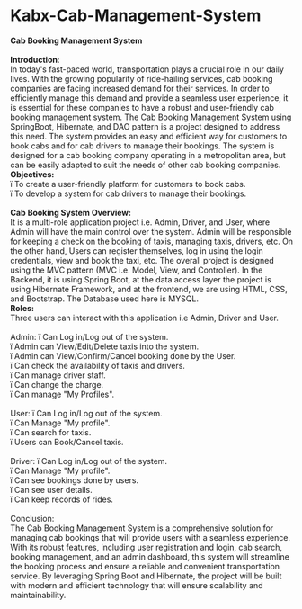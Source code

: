 # Kabx-Cab-Management-System
**Cab Booking Management System**<br>
<br>
**Introduction**:<br>
In today's fast-paced world, transportation plays a crucial role in our daily lives. With the growing popularity of ride-hailing services, cab booking companies are facing increased demand for their services. In order to efficiently manage this demand and provide a seamless user experience, it is essential for these companies to have a robust and user-friendly cab booking management system.
The Cab Booking Management System using SpringBoot, Hibernate, and DAO pattern is a project designed to address this need. The system provides an easy and efficient way for customers to book cabs and for cab drivers to manage their bookings. The system is designed for a cab booking company operating in a metropolitan area, but can be easily adapted to suit the needs of other cab booking companies.
<br>
**Objectives:**<br>
ï To create a user-friendly platform for customers to book cabs.<br>
ï To develop a system for cab drivers to manage their bookings.<br>
<br>
**Cab Booking System Overview:**<br>
It is a multi-role application project i.e. Admin, Driver, and User, where Admin will have the main control over the system. Admin will be responsible for keeping a check on the booking of taxis, managing taxis, drivers, etc. On the other hand, Users can register themselves, log in using the login credentials, view and book the taxi, etc.
The overall project is designed using the MVC pattern (MVC i.e. Model, View, and Controller). In the Backend, it is using Spring Boot, at the data access layer the project is using Hibernate Framework, and at the frontend, we are using HTML, CSS, and Bootstrap. The Database used here is MYSQL.
<br>
**Roles:**<br>
Three users can interact with this application i.e Admin, Driver and User. <br>
<br>
Admin:
ï Can Log in/Log out of the system.<br>
ï Admin can View/Edit/Delete taxis into the system.<br>
ï Admin can View/Confirm/Cancel booking done by the User.<br>
ï Can check the availability of taxis and drivers.<br>
ï Can manage driver staff.<br>
ï Can change the charge.<br>
ï Can manage "My Profiles".<br>
<br>
User:
ï Can Log in/Log out of the system.<br>
ï Can Manage "My profile".<br>
ï Can search for taxis.<br>
ï Users can Book/Cancel taxis.<br>
<br>
Driver:
ï Can Log in/Log out of the system.<br>
ï Can Manage "My profile".<br>
ï Can see bookings done by users.<br>
ï Can see user details.<br>
ï Can keep records of rides.<br>
<br>
Conclusion:<br>
The Cab Booking Management System is a comprehensive solution for managing cab bookings that will provide users with a seamless experience. With its robust features, including user registration and login, cab search, booking management, and an admin dashboard, this system will streamline the booking process and ensure a reliable and convenient transportation service. By leveraging Spring Boot and Hibernate, the project will be built with modern and efficient technology that will ensure scalability and maintainability.
